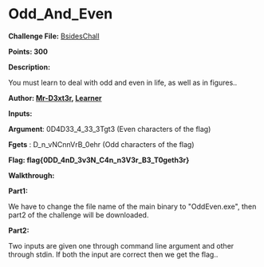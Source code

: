 # Odd\_And\_Even

**Challenge File:** [BsidesChall](Handout/BsidesChall.exe )

**Points: 300**

**Description:**

You must learn to deal with odd and even in life, as well as in figures..

**Author: [Mr-D3xt3r](https://twitter.com/ThinkMalicious), [Learner](https://twitter.com/Ashwathi_sasi)**


**Inputs:**


**Argument**: 0D4D33\_4\_33_3Tgt3 (Even characters of the flag)

**Fgets** : D\_n\_vNCnnVrB_0ehr (Odd characters of the flag)




**Flag: flag{0DD\_4nD_3v3N\_C4n\_n3V3r\_B3\_T0geth3r}**


**Walkthrough:**

**Part1:**

We have to change the file name of the main binary to "OddEven.exe", then part2 of the challenge will be downloaded.


**Part2:**

Two inputs are given one through command line argument and other through stdin. If both the input are correct then we get the flag..
